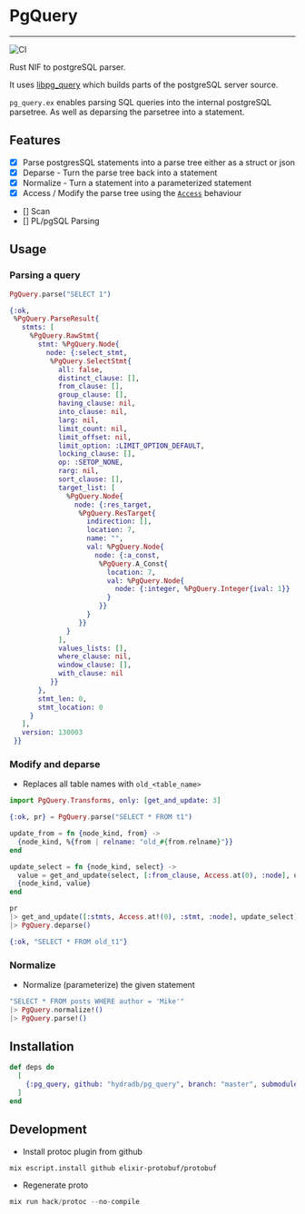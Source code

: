 # PgQuery

---

![CI](https://github.com/hydradb/pg_query/actions/workflows/ci.yml/badge.svg)

Rust NIF to postgreSQL parser.

It uses [libpg_query](https://github.com/pganalyze/libpg_query) which builds parts of the postgreSQL server source.

`pg_query.ex` enables parsing SQL queries into the internal postgreSQL parsetree. 
As well as deparsing the parsetree into a statement.


## Features

- [x] Parse postgresSQL statements into a parse tree either as a struct or json
- [X] Deparse - Turn the parse tree back into a statement 
- [X] Normalize - Turn a statement into a parameterized statement
- [X] Access / Modify the parse tree using the [`Access`](https://hexdocs.pm/elixir/Access.html) behaviour
- [] Scan
- [] PL/pgSQL Parsing

## Usage

### Parsing a query
```elixir
PgQuery.parse("SELECT 1")

{:ok,
 %PgQuery.ParseResult{
   stmts: [
     %PgQuery.RawStmt{
       stmt: %PgQuery.Node{
         node: {:select_stmt,
          %PgQuery.SelectStmt{
            all: false,
            distinct_clause: [],
            from_clause: [],
            group_clause: [],
            having_clause: nil,
            into_clause: nil,
            larg: nil,
            limit_count: nil,
            limit_offset: nil,
            limit_option: :LIMIT_OPTION_DEFAULT,
            locking_clause: [],
            op: :SETOP_NONE,
            rarg: nil,
            sort_clause: [],
            target_list: [
              %PgQuery.Node{
                node: {:res_target,
                 %PgQuery.ResTarget{
                   indirection: [],
                   location: 7,
                   name: "",
                   val: %PgQuery.Node{
                     node: {:a_const,
                      %PgQuery.A_Const{
                        location: 7,
                        val: %PgQuery.Node{
                          node: {:integer, %PgQuery.Integer{ival: 1}}
                        }
                      }}
                   }
                 }}
              }
            ],
            values_lists: [],
            where_clause: nil,
            window_clause: [],
            with_clause: nil
          }}
       },
       stmt_len: 0,
       stmt_location: 0
     }
   ],
   version: 130003
 }}
```

### Modify and deparse

* Replaces all table names with `old_<table_name>`

```elixir
import PgQuery.Transforms, only: [get_and_update: 3]

{:ok, pr} = PgQuery.parse("SELECT * FROM t1")

update_from = fn {node_kind, from} ->
  {node_kind, %{from | relname: "old_#{from.relname}"}}
end

update_select = fn {node_kind, select} ->
  value = get_and_update(select, [:from_clause, Access.at(0), :node], update_from)
  {node_kind, value}
end

pr 
|> get_and_update([:stmts, Access.at!(0), :stmt, :node], update_select) 
|> PgQuery.deparse()

{:ok, "SELECT * FROM old_t1"}
```

### Normalize

* Normalize (parameterize) the given statement

```elixir
"SELECT * FROM posts WHERE author = 'Mike'" 
|> PgQuery.normalize!()
|> PgQuery.parse!()
```

## Installation

```elixir
def deps do
  [
    {:pg_query, github: "hydradb/pg_query", branch: "master", submodules: true}
  ]
end
```

## Development

* Install protoc plugin from github

```
mix escript.install github elixir-protobuf/protobuf
```

* Regenerate proto

``` elixir
mix run hack/protoc --no-compile
```

